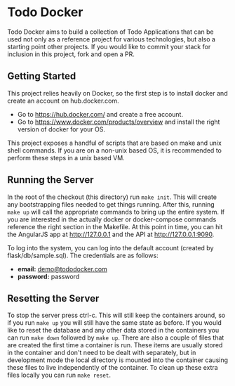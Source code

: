 # Todo Docker

Todo Docker aims to build a collection of Todo Applications that can be used not only as a reference project for various technologies, but also a starting point other projects.  If you would like to commit your stack for inclusion in this project, fork and open a PR.

## Getting Started

This project relies heavily on Docker, so the first step is to install docker and create an account on hub.docker.com.

  * Go to https://hub.docker.com/ and create a free account.
  * Go to https://www.docker.com/products/overview and install the right version of docker for your OS.

This project exposes a handful of scripts that are based on make and unix shell commands.  If you are on a non-unix based OS, it is recommended to perform these steps in a unix based VM.

## Running the Server

In the root of the checkout (this directory) run `make init`.  This will create any bootstrapping files needed to get things running.  After this, running `make up` will call the appropriate commands to bring up the entire system.  If you are interested in the actually docker or docker-compose commands reference the right section in the Makefile.  At this point in time, you can hit the AngularJS app at http://127.0.0.1 and the API at http://127.0.0.1:9090.

To log into the system, you can log into the default account (created by flask/db/sample.sql).  The credentials are as follows:

  * __email:__ demo@tododocker.com
  * __password:__ password
  
 ## Resetting the Server
 
 To stop the server press ctrl-c.  This will still keep the containers around, so if you run `make up` you will still have the same state as before.  If you would like to reset the database and any other data stored in the containers you can run `make down` followed by `make up`.  There are also a couple of files that are created the first time a container is run.  These items are usually stored in the container and don't need to be dealt with separately, but in development mode the local directory is mounted into the container causing these files to live independently of the container.  To clean up these extra files locally you can run `make reset`.
